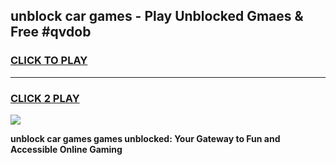 
## unblock car games - Play Unblocked Gmaes & Free #qvdob
<h3>
<a href="https://news.freeplayer.one?title=unblock_car_games&ref=24F">CLICK TO PLAY</a></h3>
<hr>

<h3>
<a href="https://news.freeplayer.one?title=unblock_car_games&ref=24F">CLICK 2 PLAY</a>
  
</h3>

<a href="https://news.freeplayer.one?title=unblock_car_games&ref=24F/"><img src="https://clearcache.store/games.png"></a>


**unblock car games games unblocked: Your Gateway to Fun and Accessible Online Gaming**

